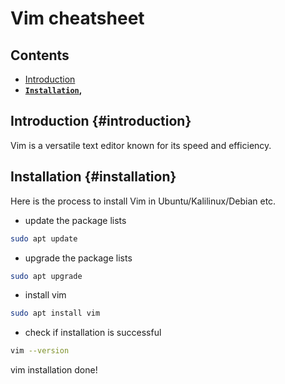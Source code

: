 # Vim cheatsheet
## Contents
* [Introduction](#introduction)
* **[`Installation`](#installation)**__,__
## Introduction {#introduction}
Vim is a versatile text editor known for its speed and efficiency.
## Installation {#installation}
Here is the process to install Vim in Ubuntu/Kalilinux/Debian etc.
- update the package lists
```bash
sudo apt update
```
- upgrade the package lists
```bash
sudo apt upgrade
```
- install vim
```bash
sudo apt install vim
```
- check if installation is successful
```bash
vim --version
```
vim installation done!
